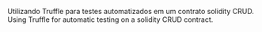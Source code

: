 Utilizando Truffle para testes automatizados em um contrato solidity CRUD.
Using Truffle for automatic testing on a solidity CRUD contract.
